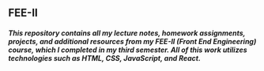 ## FEE-II
##### This repository contains all my lecture notes, homework assignments, projects, and additional resources from my FEE-II (Front End Engineering) course, which I completed in my third semester. All of this work utilizes technologies such as HTML, CSS, JavaScript, and React.
